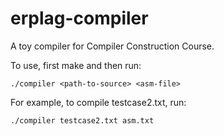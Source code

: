 # erplag-compiler

A toy compiler for Compiler Construction Course.

To use, first make and then run:
```
./compiler <path-to-source> <asm-file> 
```
For example, to compile testcase2.txt, run:
```
./compiler testcase2.txt asm.txt 
```